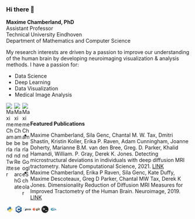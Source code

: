 ### Hi there 👋

**Maxime Chamberland, PhD** <br />
Assistant Professor <br />
Technical University Eindhoven <br />
Department of Mathematics and Computer Science

My research interests are driven by a passion to improve our understanding of the human brain by developing neuroimaging visualization & analysis methods. I have a passion for:

- Data Science
- Deep Learning
- Data Visualization
- Medical Image Analysis

<a href="https://twitter.com/MaxChamb">
  <img align="left" alt="Maxime Chamberland Twitter" width="22px" src="https://cdn.jsdelivr.net/npm/simple-icons@v3/icons/twitter.svg" />
</a>
<a href="https://www.researchgate.net/profile/Maxime-Chamberland">
  <img align="left" alt="Maxime Chamberland ResearchGate" width="22px" src="https://cdn.jsdelivr.net/npm/simple-icons@3.1.0/icons/researchgate.svg" />
</a>
<a href="https://scholar.google.com/citations?user=7wq30k4AAAAJ&hl=en">
  <img align="left" alt="Maxime Chamberland GoogleScholar" width="22px" src="https://cdn.jsdelivr.net/npm/simple-icons@3.1.0/icons/googlescholar.svg" />
</a>

<br /><br />

**Featured Publications**
- Maxime Chamberland, Sila Genc, Chantal M. W. Tax, Dmitri Shastin, Kristin Koller, Erika P. Raven, Adam Cunningham, Joanne Doherty, Marianne B.M. van den Bree, Greg. D. Parker, Khalid Hamandi, William. P. Gray, Derek K. Jones. Detecting microstructural deviations in individuals with deep diffusion MRI tractometry. Nature Computational Science, 2021. [LINK](https://www.nature.com/articles/s43588-021-00126-8)
- Maxime Chamberland, Erika P Raven, Sila Genc, Kate Duffy, Maxime Descoteaux, Greg D Parker, Chantal MW Tax, Derek K Jones. Dimensionality Reduction of Diffusion MRI Measures for Improved Tractometry of the Human Brain. Neuroimage, 2019. [LINK](https://www.sciencedirect.com/science/article/pii/S1053811919305051)

<code><img height="20" src="https://raw.githubusercontent.com/github/explore/80688e429a7d4ef2fca1e82350fe8e3517d3494d/topics/python/python.png"></code>
<code><img height="20" src="https://raw.githubusercontent.com/github/explore/80688e429a7d4ef2fca1e82350fe8e3517d3494d/topics/cpp/cpp.png"></code>
<code><img height="20" src="https://raw.githubusercontent.com/github/explore/80688e429a7d4ef2fca1e82350fe8e3517d3494d/topics/bash/bash.png"></code>
<code><img height="20" src="https://raw.githubusercontent.com/github/explore/80688e429a7d4ef2fca1e82350fe8e3517d3494d/topics/git/git.png"></code>
<code><img height="20" src="https://raw.githubusercontent.com/github/explore/80688e429a7d4ef2fca1e82350fe8e3517d3494d/topics/terminal/terminal.png"></code>
<code><img height="20" src="https://raw.githubusercontent.com/github/explore/80688e429a7d4ef2fca1e82350fe8e3517d3494d/topics/opengl/opengl.png"></code>

